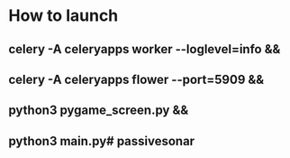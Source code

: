 # How to launch
## celery -A celeryapps worker --loglevel=info &&
## celery -A celeryapps flower --port=5909 &&
## python3 pygame_screen.py &&
## python3 main.py# passivesonar

